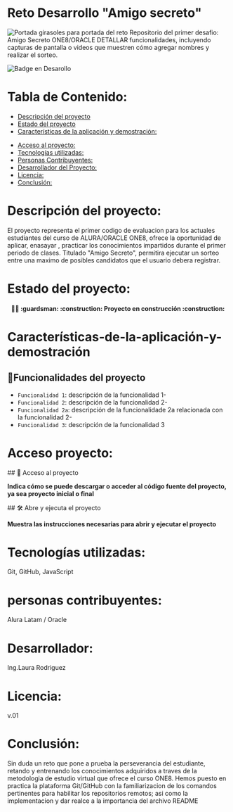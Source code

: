 <h1 aling="center">Reto Desarrollo "Amigo secreto"</h1>

![Portada girasoles para portada del reto](https://github.com/user-attachments/assets/6a28a24c-9f3d-4444-9be6-a2adbb2bd0aa)
Repositorio del primer desafio: Amigo Secreto ONE8/ORACLE
DETALLAR funcionalidades, incluyendo capturas de pantalla o videos que muestren cómo agregar nombres y realizar el sorteo.

![Badge en Desarollo](https://img.shields.i/badge/STATUS-EN%20DESAROLLO-green)

# Tabla de Contenido:
- [Descripción del proyecto](#Descripción-del-proyecto)
- [Estado del proyecto](#Estado-del-proyecto)
- [Características de la aplicación y demostración:](#Características-de-la-aplicación-y-demostración)
* [Acceso al proyecto:](#Acceso-proyecto)
* [Tecnologías utilizadas:](#Tecnologías-utilizadas)
* [Personas Contribuyentes:](#personas-contribuyentes)
* [Desarrollador del Proyecto:](#Desarrollador)
* [Licencia:](#Licencia)
* [Conclusión:](#Conclusión)

# Descripción del proyecto:
El proyecto representa el primer codigo de evaluacion para los actuales estudiantes del curso de ALURA/ORACLE ONE8, ofrece la oportunidad de aplicar, enasayar , practicar los conocimientos impartidos durante el primer periodo de clases. 
Titulado "Amigo Secreto", permitira ejecutar un sorteo entre una maximo de posibles candidatos que el usuario debera registrar.

# Estado del proyecto:

<h4 align="center">
  💂‍♂️ :guardsman:
:construction: Proyecto en construcción :construction:
</h4>

# Características-de-la-aplicación-y-demostración
## :hammer:Funcionalidades del proyecto
- `Funcionalidad 1`: descripción de la funcionalidad 1-
- `Funcionalidad 2`: descripción de la funcionalidad 2-
- `Funcionalidad 2a`: descripción de la funcionalidade 2a relacionada con la funcionalidad 2-
- `Funcionalidad 3`: descripción de la funcionalidad 3

# Acceso proyecto:
\## 📁 Acceso al proyecto

**Indica cómo se puede descargar o acceder al código fuente del proyecto, ya sea proyecto inicial o final**

\## 🛠️ Abre y ejecuta el proyecto

**Muestra las instrucciones necesarias para abrir y ejecutar el proyecto**

# Tecnologías utilizadas:
Git, GitHub, JavaScript

# personas contribuyentes:
Alura Latam  / Oracle

# Desarrollador:
Ing.Laura Rodriguez

# Licencia:
v.01

# Conclusión:
Sin duda un reto que pone a prueba la perseverancia del estudiante, retando y entrenando los conocimientos adquiridos a traves de la metodologia de estudio virtual que ofrece el curso ONE8. Hemos puesto en practica la plataforma Git/GitHub con la familiarizacion de los comandos pertinentes para habilitar los repositorios remotos; asi como la implementacion y dar realce a la importancia del archivo README 

